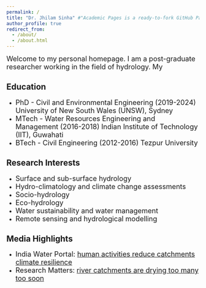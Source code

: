 ```yaml
---
permalink: /
title: "Dr. Jhilam Sinha" #"Academic Pages is a ready-to-fork GitHub Pages template for academic personal websites"
author_profile: true
redirect_from: 
  - /about/
  - /about.html
---
```

<span style="font-size:18px"> Welcome to my personal homepage. I am a post-graduate researcher working in the field of hydrology. My  

Education
------
* <span style="font-size:18px"> PhD - Civil and Environmental Engineering (2019-2024) University of New South Wales (UNSW), Sydney
* <span style="font-size:18px"> MTech - Water Resources Engineering and Management (2016-2018) Indian Institute of Technology (IIT), Guwahati
* <span style="font-size:18px"> BTech - Civil Engineering (2012-2016) Tezpur University

Research Interests
------
* <span style="font-size:18px"> Surface and sub-surface hydrology
* <span style="font-size:18px"> Hydro-climatology and climate change assessments 
* <span style="font-size:18px"> Socio-hydrology
* <span style="font-size:18px"> Eco-hydrology
* <span style="font-size:18px"> Water sustainability and water management  
* <span style="font-size:18px"> Remote sensing and hydrological modelling 

Media Highlights 
------
* <span style="font-size:18px"> India Water Portal: [human activities reduce catchments climate resilience](http://www.indiawaterportal.org/articles/human-activities-reduce-catchments-climate-resilience)
* <span style="font-size:18px"> Research Matters: [river catchments are drying too many too soon](https://researchmatters.in/news/india%E2%80%99s-river-catchments-are-drying-too-many-too-soon) 
